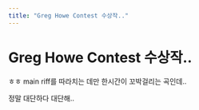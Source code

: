```yaml
---
title: "Greg Howe Contest 수상작.."
---
```

# Greg Howe Contest 수상작..



ㅎㅎ main riff를 따라치는 데만 한시간이 꼬박걸리는 곡인데..

정말 대단하다 대단해..



